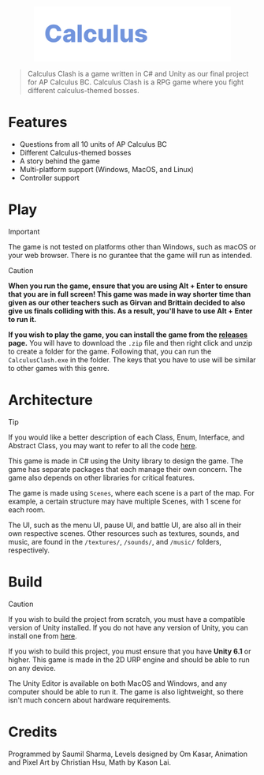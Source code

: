 <p align="center">
    <img src="docs/images/CalculusClashLogo.png" width="400px" alt="Calculus Clash Logo">
</p>

> Calculus Clash is a game written in C# and Unity as our final project for AP Calculus BC. Calculus Clash is a RPG game where you fight different calculus-themed bosses.

# Features
- Questions from all 10 units of AP Calculus BC
- Different Calculus-themed bosses
- A story behind the game
- Multi-platform support (Windows, MacOS, and Linux)
- Controller support

# Play
> [!IMPORTANT]
> The game is not tested on platforms other than Windows, such as macOS or your web browser. There is no gurantee that the game will run as intended.

> [!CAUTION]
> **When you run the game, ensure that you are using Alt + Enter to ensure that you are in full screen! This game was made in way shorter time than given as our other teachers such as Girvan and Brittain decided to also give us finals colliding with this. As a result, you'll have to use Alt + Enter to run it.**

**If you wish to play the game, you can install the game from the [releases](https://github.com/Morioucho/CalculusClashV2/releases) page.** You will have to download the `.zip` file and then right click and unzip to create a folder for the game. Following that, you can run the `CalculusClash.exe` in the folder. The keys that you have to use will be similar to other games with this genre.

# Architecture
> [!TIP]
> If you would like a better description of each Class, Enum, Interface, and Abstract Class, you may want to refer to all the code [here](https://github.com/Morioucho/CalculusClashV2/tree/main/Assets/Scripts).

This game is made in C# using the Unity library to design the game. The game has separate packages that each manage their own concern. The game also depends on other libraries for critical features.

The game is made using `Scenes`, where each scene is a part of the map. For example, a certain structure may have multiple Scenes, with 1 scene for each room.

The UI, such as the menu UI, pause UI, and battle UI, are also all in their own respective scenes. Other resources such as textures, sounds, and music, are found in the `/textures/`, `/sounds/`, and `/music/` folders, respectively.

# Build
> [!CAUTION]
> If you wish to build the project from scratch, you must have a compatible version of Unity installed. If you do not have any version of Unity, you can install one from [here](https://unity.com/download).

If you wish to build this project, you must ensure that you have **Unity 6.1** or higher. This game is made in the 2D URP engine and should be able to run on any device.

The Unity Editor is available on both MacOS and Windows, and any computer should be able to run it. The game is also lightweight, so there isn't much concern about hardware requirements.

# Credits
Programmed by Saumil Sharma, Levels designed by Om Kasar, Animation and Pixel Art by Christian Hsu, Math by Kason Lai.
